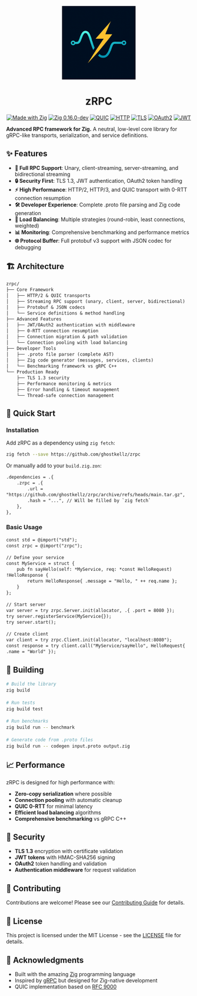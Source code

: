 <div align="center">
  <img src="assets/icons/zrpc.png" alt="zRPC Logo" width="200"/>

  # zRPC

  [![Made with Zig](https://img.shields.io/badge/Made%20with-Zig-yellow.svg)](https://ziglang.org/)
  [![Zig 0.16.0-dev](https://img.shields.io/badge/Zig-0.16.0--dev-orange.svg)](https://ziglang.org/download/)
  [![QUIC](https://img.shields.io/badge/QUIC-RFC%209000-blue.svg)](https://tools.ietf.org/html/rfc9000)
  [![HTTP](https://img.shields.io/badge/HTTP-1.1%20%7C%202%20%7C%203-green.svg)](https://tools.ietf.org/html/rfc7540)
  [![TLS](https://img.shields.io/badge/TLS-1.3-red.svg)](https://tools.ietf.org/html/rfc8446)
  [![OAuth2](https://img.shields.io/badge/OAuth2-supported-purple.svg)](https://tools.ietf.org/html/rfc6749)
  [![JWT](https://img.shields.io/badge/JWT-HS256-lightblue.svg)](https://tools.ietf.org/html/rfc7519)
</div>

**Advanced RPC framework for Zig.** A neutral, low-level core library for gRPC-like transports, serialization, and service definitions.

## ✨ Features

- **🚀 Full RPC Support**: Unary, client-streaming, server-streaming, and bidirectional streaming
- **🔒 Security First**: TLS 1.3, JWT authentication, OAuth2 token handling
- **⚡ High Performance**: HTTP/2, HTTP/3, and QUIC transport with 0-RTT connection resumption
- **🛠️ Developer Experience**: Complete .proto file parsing and Zig code generation
- **🔄 Load Balancing**: Multiple strategies (round-robin, least connections, weighted)
- **📊 Monitoring**: Comprehensive benchmarking and performance metrics
- **🌐 Protocol Buffer**: Full protobuf v3 support with JSON codec for debugging

## 🏗️ Architecture

```
zrpc/
├── Core Framework
│   ├── HTTP/2 & QUIC transports
│   ├── Streaming RPC support (unary, client, server, bidirectional)
│   ├── Protobuf & JSON codecs
│   └── Service definitions & method handling
├── Advanced Features
│   ├── JWT/OAuth2 authentication with middleware
│   ├── 0-RTT connection resumption
│   ├── Connection migration & path validation
│   └── Connection pooling with load balancing
├── Developer Tools
│   ├── .proto file parser (complete AST)
│   ├── Zig code generator (messages, services, clients)
│   └── Benchmarking framework vs gRPC C++
└── Production Ready
    ├── TLS 1.3 security
    ├── Performance monitoring & metrics
    ├── Error handling & timeout management
    └── Thread-safe connection management
```

## 🚀 Quick Start

### Installation

Add zRPC as a dependency using `zig fetch`:

```bash
zig fetch --save https://github.com/ghostkellz/zrpc
```

Or manually add to your `build.zig.zon`:

```zig
.dependencies = .{
    .zrpc = .{
        .url = "https://github.com/ghostkellz/zrpc/archive/refs/heads/main.tar.gz",
        .hash = "...", // Will be filled by `zig fetch`
    },
},
```

### Basic Usage

```zig
const std = @import("std");
const zrpc = @import("zrpc");

// Define your service
const MyService = struct {
    pub fn sayHello(self: *MyService, req: *const HelloRequest) !HelloResponse {
        return HelloResponse{ .message = "Hello, " ++ req.name };
    }
};

// Start server
var server = try zrpc.Server.init(allocator, .{ .port = 8080 });
try server.registerService(MyService{});
try server.start();

// Create client
var client = try zrpc.Client.init(allocator, "localhost:8080");
const response = try client.call("MyService/sayHello", HelloRequest{ .name = "World" });
```

## 🔧 Building

```bash
# Build the library
zig build

# Run tests
zig build test

# Run benchmarks
zig build run -- benchmark

# Generate code from .proto files
zig build run -- codegen input.proto output.zig
```

## 📈 Performance

zRPC is designed for high performance with:

- **Zero-copy serialization** where possible
- **Connection pooling** with automatic cleanup
- **QUIC 0-RTT** for minimal latency
- **Efficient load balancing** algorithms
- **Comprehensive benchmarking** vs gRPC C++

## 🔐 Security

- **TLS 1.3** encryption with certificate validation
- **JWT tokens** with HMAC-SHA256 signing
- **OAuth2** token handling and validation
- **Authentication middleware** for request validation

## 🤝 Contributing

Contributions are welcome! Please see our [Contributing Guide](CONTRIBUTING.md) for details.

## 📄 License

This project is licensed under the MIT License - see the [LICENSE](LICENSE) file for details.

## 🙏 Acknowledgments

- Built with the amazing [Zig](https://ziglang.org/) programming language
- Inspired by [gRPC](https://grpc.io/) but designed for Zig-native development
- QUIC implementation based on [RFC 9000](https://tools.ietf.org/html/rfc9000)
